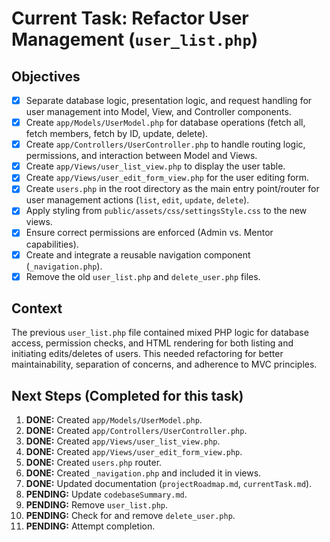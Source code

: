 # Current Task: Refactor User Management (`user_list.php`)

## Objectives
- [x] Separate database logic, presentation logic, and request handling for user management into Model, View, and Controller components.
- [x] Create `app/Models/UserModel.php` for database operations (fetch all, fetch members, fetch by ID, update, delete).
- [x] Create `app/Controllers/UserController.php` to handle routing logic, permissions, and interaction between Model and Views.
- [x] Create `app/Views/user_list_view.php` to display the user table.
- [x] Create `app/Views/user_edit_form_view.php` for the user editing form.
- [x] Create `users.php` in the root directory as the main entry point/router for user management actions (`list`, `edit`, `update`, `delete`).
- [x] Apply styling from `public/assets/css/settingsStyle.css` to the new views.
- [x] Ensure correct permissions are enforced (Admin vs. Mentor capabilities).
- [x] Create and integrate a reusable navigation component (`_navigation.php`).
- [x] Remove the old `user_list.php` and `delete_user.php` files.

## Context
The previous `user_list.php` file contained mixed PHP logic for database access, permission checks, and HTML rendering for both listing and initiating edits/deletes of users. This needed refactoring for better maintainability, separation of concerns, and adherence to MVC principles.

## Next Steps (Completed for this task)
1.  **DONE:** Created `app/Models/UserModel.php`.
2.  **DONE:** Created `app/Controllers/UserController.php`.
3.  **DONE:** Created `app/Views/user_list_view.php`.
4.  **DONE:** Created `app/Views/user_edit_form_view.php`.
5.  **DONE:** Created `users.php` router.
6.  **DONE:** Created `_navigation.php` and included it in views.
7.  **DONE:** Updated documentation (`projectRoadmap.md`, `currentTask.md`).
8.  **PENDING:** Update `codebaseSummary.md`.
9.  **PENDING:** Remove `user_list.php`.
10. **PENDING:** Check for and remove `delete_user.php`.
11. **PENDING:** Attempt completion.
